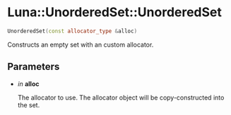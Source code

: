# Luna::UnorderedSet::UnorderedSet

```c++
UnorderedSet(const allocator_type &alloc)
```

Constructs an empty set with an custom allocator. 



## Parameters
* *in* **alloc**

    The allocator to use. The allocator object will be copy-constructed into the set. 

